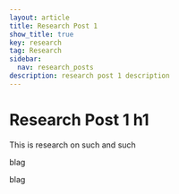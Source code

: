 ```yaml
---
layout: article
title: Research Post 1
show_title: true
key: research
tag: Research
sidebar:
  nav: research_posts
description: research post 1 description
---
```


# Research Post 1 h1

This is research on such and such

<!--more-->
blag


blag
